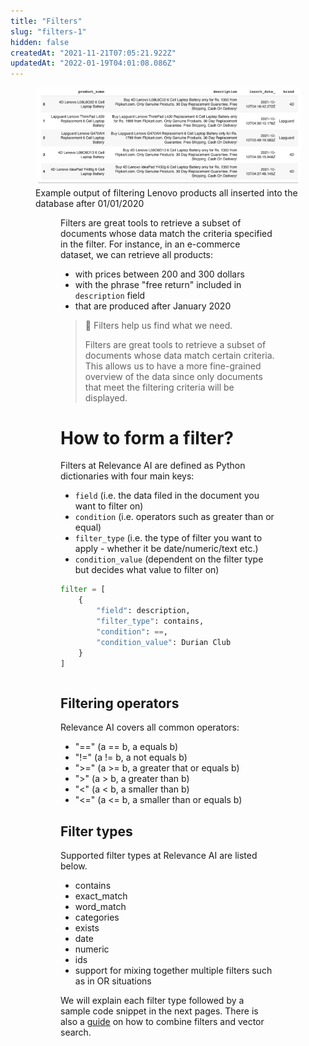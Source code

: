 ```yaml
---
title: "Filters"
slug: "filters-1"
hidden: false
createdAt: "2021-11-21T07:05:21.922Z"
updatedAt: "2022-01-19T04:01:08.086Z"
---
```

<figure>
<img src="https://github.com/RelevanceAI/RelevanceAI-readme-docs/blob/v1.1.3/docs_template/GENERAL_FEATURES/_assets/filters-1.png?raw=true" width="1009" alt="604547f-combined_filters.png" />
<figcaption>Example output of filtering Lenovo products all inserted into the database after 01/01/2020</figcaption>
<figure>

Filters are great tools to retrieve a subset of documents whose data match the criteria specified in the filter.
For instance, in an e-commerce dataset, we can retrieve all products:
* with prices between 200 and 300 dollars
* with the phrase "free return" included in `description` field
* that are produced after January 2020

> 📘 Filters help us find what we need.
>
> Filters are great tools to retrieve a subset of documents whose data match certain criteria. This allows us to have a more fine-grained overview of the data since only documents that meet the filtering criteria will be displayed.
>
# How to form a filter?

Filters at Relevance AI are defined as Python dictionaries with four main keys:
- `field` (i.e. the data filed in the document you want to filter on)
- `condition` (i.e. operators such as greater than or equal)
- `filter_type` (i.e. the type of filter you want to apply - whether it be date/numeric/text etc.)
- `condition_value` (dependent on the filter type but decides what value to filter on)


```python Python (SDK)
filter = [
    {
        "field": description,
        "filter_type": contains,
        "condition": ==,
        "condition_value": Durian Club
    }
]
```
```python
```

## Filtering operators
Relevance AI covers all common operators:
* "==" (a == b, a equals b)
* "!="  (a != b, a not equals b)
* ">=" (a >= b, a greater that or equals b)
* ">"   (a > b, a greater than b)
* "<"   (a < b, a smaller than b)
* "<=" (a <= b, a smaller than or equals b)

## Filter types
Supported filter types at Relevance AI are listed below.

* contains
* exact_match
* word_match
* categories
* exists
* date
* numeric
* ids
* support for mixing together multiple filters such as in OR situations

We will explain each filter type followed by a sample code snippet in the next pages. There is also a [guide](https://docs.relevance.ai/docs/combining-filters-and-vector-search) on how to combine filters and vector search.

